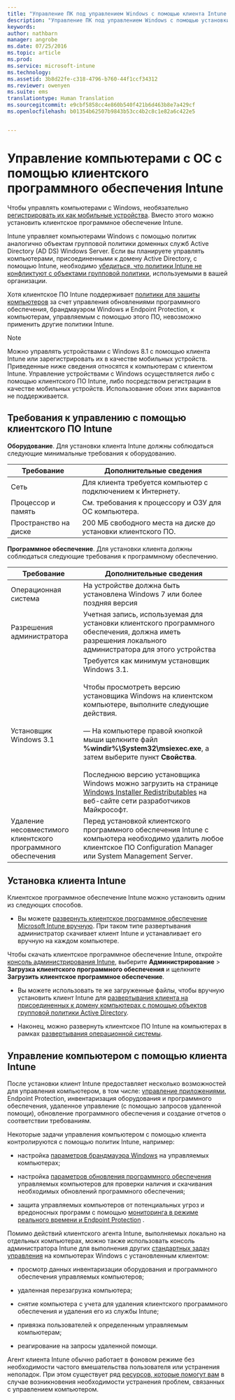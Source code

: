 ```yaml
---
title: "Управление ПК под управлением Windows с помощью клиента Intune | Microsoft Intune"
description: "Управление ПК под управлением Windows с помощью установки клиентского программного обеспечения Intune."
keywords: 
author: nathbarn
manager: angrobe
ms.date: 07/25/2016
ms.topic: article
ms.prod: 
ms.service: microsoft-intune
ms.technology: 
ms.assetid: 3b8d22fe-c318-4796-b760-44f1ccf34312
ms.reviewer: owenyen
ms.suite: ems
translationtype: Human Translation
ms.sourcegitcommit: e9cbf5858cc4e860b540f421b6d463b8e7a429cf
ms.openlocfilehash: b01354b62507b9843b53cc4b2c8c1e82a6c422e5


---
```


# Управление компьютерами с ОС с помощью клиентского программного обеспечения Intune
Чтобы управлять компьютерами с Windows, необязательно [регистрировать их как мобильные устройства](set-up-windows-device-management-with-microsoft-intune.md). Вместо этого можно установить клиентское программное обеспечение Intune.

Intune управляет компьютерами Windows с помощью политик аналогично объектам групповой политики доменных служб Active Directory (AD DS) Windows Server. Если вы планируете управлять компьютерами, присоединенными к домену Active Directory, с помощью Intune, необходимо [убедиться, что политики Intune не конфликтуют с объектами групповой политики](resolve-gpo-and-microsoft-intune-policy-conflicts.md), используемыми в вашей организации.

Хотя клиентское ПО Intune поддерживает [политики для защиты компьютеров](policies-to-protect-windows-pcs-in-microsoft-intune.md) за счет управления обновлениями программного обеспечения, брандмауэром Windows и Endpoint Protection, к компьютерам, управляемым с помощью этого ПО, невозможно применить другие политики Intune.

> [!NOTE]
> Можно управлять устройствами с Windows 8.1 с помощью клиента Intune или зарегистрировать их в качестве мобильных устройств. Приведенные ниже сведения относятся к компьютерам с клиентом Intune. Управление устройствами с Windows осуществляется либо с помощью клиентского ПО Intune, либо посредством регистрации в качестве мобильных устройств. Использование обоих этих вариантов не поддерживается.

## Требования к управлению с помощью клиентского ПО Intune

**Оборудование**. Для установки клиента Intune должны соблюдаться следующие минимальные требования к оборудованию.

|Требование|Дополнительные сведения|
|---------------|--------------------|
|Сеть|Для клиента требуется компьютер с подключением к Интернету.|
|Процессор и память|См. требования к процессору и ОЗУ для ОС компьютера.|
|Пространство на диске|200 МБ свободного места на диске до установки клиентского ПО.|

**Программное обеспечение**. Для установки клиента должны соблюдаться следующие требования к программному обеспечению.

|Требование|Дополнительные сведения|
|---------------|--------------------|
|Операционная система | На устройстве должна быть установлена Windows 7 или более поздняя версия |
|Разрешения администратора|Учетная запись, используемая для установки клиентского программного обеспечения, должна иметь разрешения локального администратора для этого устройства|
|Установщик Windows 3.1|Требуется как минимум установщик Windows 3.1.<br /><br />Чтобы просмотреть версию установщика Windows на клиентском компьютере, выполните следующие действия.<br /><br />— На компьютере правой кнопкой мыши щелкните файл **%windir%\System32\msiexec.exe**, а затем выберите пункт **Свойства**.<br /><br />Последнюю версию установщика Windows можно загрузить на странице [Windows Installer Redistributables](http://go.microsoft.com/fwlink/?LinkID=234258) на веб-сайте сети разработчиков Майкрософт.|
|Удаление несовместимого клиентского программного обеспечения|Перед установкой клиентского программного обеспечения Intune с компьютера необходимо удалить любое клиентское ПО Configuration Manager или System Management Server.|

## Установка клиента Intune
Клиентское программное обеспечение Intune можно установить одним из следующих способов.

-   Вы можете [развернуть клиентское программное обеспечение Microsoft Intune вручную](install-the-windows-pc-client-with-microsoft-intune.md#to-manually-deploy-the-client-software). При таком типе развертывания администратор скачивает клиент Intune и устанавливает его вручную на каждом компьютере.

  Чтобы скачать клиентское программное обеспечение Intune, откройте [консоль администрирования Intune](https://manage.microsoft.com), выберите **Администрирование** > **Загрузка клиентского программного обеспечения** и щелкните **Загрузить клиентское программное обеспечение**.

-   Вы можете использовать те же загруженные файлы, чтобы вручную установить клиент Intune для [развертывания клиента на присоединенных к домену компьютерах с помощью объектов групповой политики Active Directory](install-the-windows-pc-client-with-microsoft-intune.md#to-automatically-deploy-the-client-software-by-using-group-policy).

-   Наконец, можно развернуть клиентское ПО Intune на компьютерах в рамках [развертывания операционной системы](install-the-windows-pc-client-with-microsoft-intune.md#install-the-microsoft-intune-client-software-as-part-of-an-image).

## Управление компьютером с помощью клиента Intune
После установки клиент Intune предоставляет несколько возможностей для управления компьютером, в том числе: [управление приложениями](deploy-apps-in-microsoft-intune.md), Endpoint Protection, инвентаризация оборудования и программного обеспечения, удаленное управление (с помощью запросов удаленной помощи), обновление программного обеспечения и создание отчетов о соответствии требованиям.

Некоторые задачи управления компьютером с помощью клиента контролируются с помощью политик Intune, например:

-   настройка [параметров брандмауэра Windows](help-protect-windows-pcs-using-windows-firewall-policies-in-microsoft-intune.md) на управляемых компьютерах;

-   настройка [параметров обновления программного обеспечения](keep-windows-pcs-up-to-date-with-software-updates-in-microsoft-intune.md) управляемых компьютеров для проверки наличия и скачивания необходимых обновлений программного обеспечения;

-   защита управляемых компьютеров от потенциальных угроз и вредоносных программ с помощью [мониторинга в режиме реального времени и Endpoint Protection](help-secure-windows-pcs-with-endpoint-protection-for-microsoft-intune.md) .

Помимо действий клиентского агента Intune, выполняемых локально на отдельных компьютерах, можно также использовать консоль администратора Intune для выполнения других [стандартных задач управления](common-windows-pc-management-tasks-with-the-microsoft-intune-computer-client.md) на компьютерах Windows с установленным клиентом:

-   просмотр данных инвентаризации оборудования и программного обеспечения управляемых компьютеров;

-   удаленная перезагрузка компьютера;

-   снятие компьютера с учета для удаления клиентского программного обеспечения и удаления его из службы Intune;

-   привязка пользователей к определенным управляемым компьютерам;

-   реагирование на запросы удаленной помощи.

Агент клиента Intune обычно работает в фоновом режиме без необходимости частого вмешательства пользователя или устранения неполадок. При этом существует ряд [ресурсов, которые помогут вам](/intune/troubleshoot/troubleshoot-client-setup-in-microsoft-intune) в случае возникновения необходимости устранения проблем, связанных с управлением компьютером.



<!--HONumber=Jul16_HO4-->


